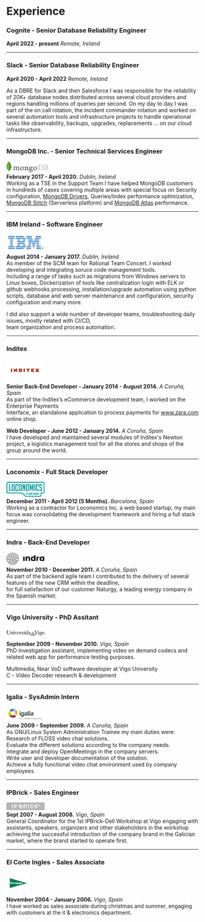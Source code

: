 # Experience

### Cognite - Senior Database Reliability Engineer
**April 2022 - present**
*Remote, Ireland*

---

### Slack - Senior Database Reliability Engineer
**April 2020 - April 2022**
*Remote, Ireland*

As a DBRE for Slack and then Salesforce I was responsible for the reliability of 20K+ database nodes distributed across several cloud providers and regions handling millions of queries per second. On my day to day I was part of the on call rotation, the incident commander rotation and worked on several automation tools and infrastructure projects to handle operational tasks like observability, backups, upgrades, replacements ... on our cloud infrastructure. 

---

### MongoDB Inc. - Senior Technical Services Engineer
<img src="https://github.com/manfontan/CV/blob/master/img/mgdb-logo.png" alt="lcx-logo" width="110px;"/></br>
**February 2017 - April 2020.**
*Dublin, Ireland*  
Working as a TSE in the Support Team I have helped MongoDB customers in hundreds of cases covering multiple areas with special focus on Security configuration, [MongoDB Drivers](https://docs.mongodb.com/ecosystem/drivers/), Queries/Index performance optimization, [MongoDB Stitch](https://www.mongodb.com/cloud/stitch) (Serverless platform) and [MongoDB Atlas](https://www.mongodb.com/cloud/Atlas) performance.

---

### IBM Ireland - Software Engineer
![ibm-logo](https://github.com/manfontan/CV/blob/master/img/ibm-logo.png)  
**August 2014 - January 2017.**
*Dublin, Ireland*  
As member of the SCM team for Rational Team Concert. I worked developing and integrating soruce code management tools.  
Including a range of tasks such as migrations from Windows servers to Linux boxes, Dockerization of tools like centralization login with ELK or github webhooks processing, installation/upgrade automation using python scripts, database and web server maintenance and configuration, security configuration and many more.  

I did also support a wide number of developer teams, troubleshooting daily issues, mostly related with CI/CD,  
team organization and process automation.

---

### Inditex  
![itx-logo](https://github.com/manfontan/CV/blob/master/img/itx-logo.png)  
**Senior Back-End Developer - January 2014 - August 2014.**
*A Coruña, Spain*  
As part of the Inditex’s eCommerce development team,  I worked on the Enterprise Payments  
Interface, an standalone application to process payments for www.zara.com online shop.

**Web Developer - June 2012 - January 2014.**
*A Coruña, Spain*  
I have developed and maintained several modules of Inditex's Newton project, a logistics management tool for all the stores and shops of the group around the world.

---

### Loconomix - Full Stack Developer  
<img src="https://github.com/manfontan/CV/blob/master/img/lcx-logo.png" alt="lcx-logo" width="100px;"/></br>
**December 2011 - April 2012 (5 Months).**
*Barcelona, Spain*  
Working as a contractor for Loconomics Inc. a web based startup, my main focus was consolidating the development
framework and hiring a full stack engineer.

---

### Indra - Back-End Developer  
![indra-logo](https://github.com/manfontan/CV/blob/master/img/indra-logo.png)  
**November 2010 - December 2011.**
*A Coruña, Spain*  
As part of the backend agile team I contributed to the delivery of several features of the new CRM within the deadline,  
for full satisfaction of our customer Naturgy, a leading energy company in the Spanish market.

---

### Vigo University - PhD Assitant  
![uvigo-logo](https://github.com/manfontan/CV/blob/master/img/uvigo-logo.png)  
**September 2009 - November 2010.**
*Vigo, Spain*  
PhD investigation assistant, implementing video on demand codecs and related web app for performance testing purposes.  

Multimedia, Near VoD software developer at Vigo University  
C - Video Decoder research & development  

---

### Igalia - SysAdmin Intern  
![igalia-logo](https://github.com/manfontan/CV/blob/master/img/igalia-logo.png)  
**June 2009 - September 2009.**
*A Coruña, Spain*  
As GNU/Linux System Administration Trainee my main duties were:  
Research of FLOSS video chat solutions.  
Evaluate the different solutions according to the company needs.  
Integrate and deploy OpenMeetings in the company servers.  
Write user and developer documentation of the solution.  
Achieve a fully functional video chat environment used by company employees  

---

### IPBrick - Sales Engineer  
![ipb-logo](https://github.com/manfontan/CV/blob/master/img/ipb-logo.png)  
**Sept 2007 - August 2008.**
*Vigo, Spain*  
General Coordinator for the 1st IPBrick-Dell Workshop at Vigo
engaging with assistants, speakers, organizers and other stakeholders in the workshop achieving the successful introduction of the company brand in the Galician market, where the brand started to operate first.

---

### El Corte Ingles - Sales Associate  
![eci-logo](https://github.com/manfontan/CV/blob/master/img/eci-logo.png)  
**November 2004 - January 2006.**
*Vigo, Spain*  
I have worked as sales associate during christmas and summer, engaging with customers
at the it & electronics department.
